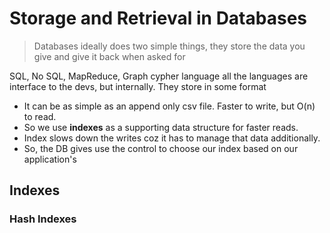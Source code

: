 # Storage and Retrieval in Databases
> Databases ideally does two simple things, they store the data you give and give it back when asked for


SQL, No SQL, MapReduce, Graph cypher language all the languages are interface to the devs, but internally.
They store in some format   

- It can be as simple as an append only csv file. Faster to write, but O(n) to read.
- So we use **indexes** as a supporting data structure for faster reads. 
- Index slows down the writes coz it has to manage that data additionally. 
- So, the DB gives use the control to choose our index based on our application's

## Indexes
### Hash Indexes
